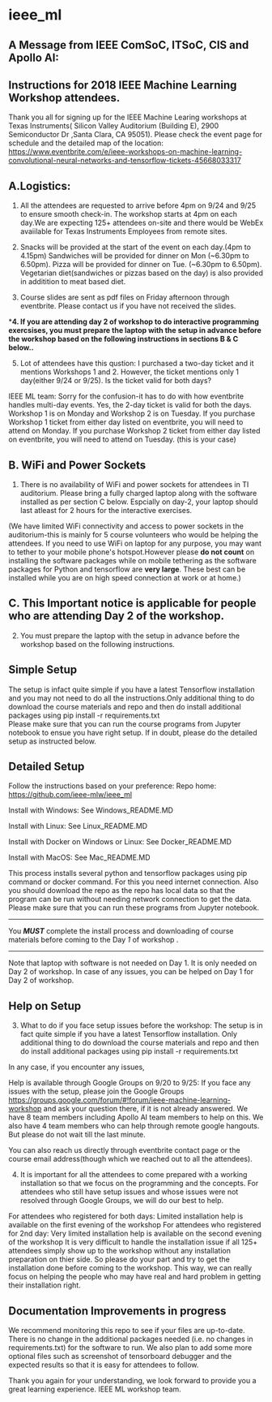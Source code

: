 # ieee_ml
A Message from IEEE ComSoC, ITSoC, CIS and Apollo AI:
--------------------------------------------------------
Instructions for 2018 IEEE Machine Learning Workshop attendees.
---------------------------------------------------------------
Thank you all for signing up for the IEEE Machine Learing workshops at Texas Instruments( Silicon Valley Auditorium (Building E), 2900 Semiconductor Dr ,Santa Clara, CA 95051).
Please check the event page for schedule and the detailed map of the location: https://www.eventbrite.com/e/ieee-workshops-on-machine-learning-convolutional-neural-networks-and-tensorflow-tickets-45668033317


A.Logistics: 
------------------------------------------

1. All the attendees are requested to arrive before 4pm on 9/24 and 9/25 to ensure smooth check-in. The workshop starts at 4pm on each day.We are expecting 125+ attendees on-site and there would be WebEx avaiilable for 
Texas Instruments Employees from remote sites. 
2. Snacks will be provided at the start of the event on each day.(4pm to 4.15pm)
Sandwiches will be provided for dinner on Mon (~6.30pm to 6.50pm).
Pizza will be provided for dinner on Tue. (~6.30pm to 6.50pm).
Vegetarian diet(sandwiches or pizzas based on the day) is also provided in additition to meat based diet.

3. Course slides are sent as pdf files on Friday afternoon through eventbrite. Please contact us if you have not received the slides. 

*****4. If you are attending day 2 of workshop to do interactive programming exercsises, 
you must prepare the laptop with the setup in advance before the workshop based 
on the following instructions in  sections B & C below..****

5. Lot of attendees have this qustion: I purchased a two-day ticket and it mentions Workshops 1 and 2. However, the ticket mentions only 1 day(either 9/24 or 9/25). Is the ticket valid for both days?

IEEE ML team: Sorry for the confusion-it has to do with how eventbrite handles multi-day events. Yes, the 2-day ticket is valid for both the days.
Workshop 1 is on Monday and Workshop 2 is on Tuesday. 
If you purchase Workshop 1 ticket from either day listed on eventbrite, you will need to attend on Monday.
If you purchase Workshop 2 ticket from either day listed on eventbrite, you will need to attend on Tuesday. (this is your case)





B. WiFi and Power Sockets
---------------------------------------
1. There is no availability of WiFi and power sockets for attendees in TI auditorium.
Please bring a fully charged laptop along with the software installed as per section C below.
Espcially on day-2, your laptop should last atleast for 2 hours for the interactive exercises.

(We have limited WiFi connectivity and access to power sockets in the auditorium-this is mainly for 
5 course volunteers who would be helping the attendees. If you need to use WiFi on laptop for any purpose,
you may want to tether to your mobile phone's hotspot.However please **do not count** on installing the software packages 
while on mobile tethering as the software packages for Python and tensorflow are **very large**. These best can be installed
while you are on high speed connection at work or at home.)


C. This Important notice is applicable for people who are attending Day 2 of the workshop.
----------------------------------------------------------------------------------------------------------------------------

2. You must prepare the laptop with the setup in advance before the workshop based on the following instructions.

Simple Setup
-----------
The setup is infact quite simple if you have a latest Tensorflow installation 
and you may not need to do all the instructions.Only additional thing to 
do download the course materials and repo and then do install additional packages using
pip install -r requirements.txt  
Please make sure that you can run the course programs from Jupyter notebook to ensue you have right setup. If in doubt,
please do the detailed setup as instructed below.

Detailed Setup
--------------- 
Follow the instructions based on your preference:
Repo home: https://github.com/ieee-mlw/ieee_ml

Install with Windows: See Windows_README.MD

Install with Linux: See Linux_README.MD

Install with Docker on Windows or Linux: See Docker_README.MD

Install with MacOS: See Mac_README.MD

This process installs several python and tensorflow packages using pip command or docker command. 
For this you need internet connection.
Also you should download the repo as the repo has local data so that the program can be run without 
needing network connection to get the data.
Please make sure that you can run these programs from Jupyter notebook.

 ***********************************************************************************************
 You ***MUST*** complete the install process and downloading of course materials before coming to the Day *1* of workshop . 
 ***********************************************************************************************

Note that laptop with software is not needed on Day 1. It is only needed on Day 2 of workshop.
In case of any issues, you can be helped on Day 1 for Day 2 of workshop.

Help on Setup
-----------------------------------

3. What to do if you face setup issues before the workshop:
The setup is in fact quite simple if you have a latest Tensorflow installation. 
Only additional thing to do download the course materials and repo and then do install additional packages using
pip install -r requirements.txt  

In any case, if you encounter any issues,

Help is available through Google Groups on 9/20 to 9/25: If you face any issues with the setup, please join the Google Groups
https://groups.google.com/forum/#!forum/ieee-machine-learning-workshop
and ask your question there, if it is not already answered. 
We have 8 team members including Apollo AI team members to help on this. 
We also have 4 team members who can help through remote google hangouts.
But please do not wait till the last minute.

You can also reach us directly through eventbrite contact page or 
the course email address(though which we reached out to all the attendees).


4. It is important for all the attendees to come prepared with a working installation so that we focus on the programming and the concepts. For attendees who still have setup issues and whose issues were not resolved through Google Groups, we will do our best to help.

For attendees who registered for both days: Limited installation help is available on the first evening of the workshop 
For attendees who registered for 2nd day: Very limited installation help is available on the second evening of the workshop 
It is very difficult to handle the installation issue if all 125+ attendees simply show up to the workshop without any installation preparation on thier side. So please do your part and try to get the installation done before coming to the workshop. This way, we can really focus on helping the people who may have real and hard problem in getting their installation right.

Documentation Improvements in progress
---------------------------------
We recommend monitoring this repo to see if your files are up-to-date. There is no change in the additional packages needed (i.e. no changes in requirements.txt) for the software to run. We also plan to add some more optional files such as screenshot of tensorboard debugger and the expected results so that it is easy for attendees to follow.

Thank you again for your understanding, we look forward to provide you a great learning experience.
IEEE ML workshop team.

